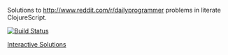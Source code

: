 Solutions to http://www.reddit.com/r/dailyprogrammer problems in literate ClojureScript.

[![Build Status](https://travis-ci.org/jdmarble/dailyprogrammer.svg?branch=master)](https://travis-ci.org/jdmarble/dailyprogrammer)

[Interactive Solutions](http://jdmarble.github.io/dailyprogrammer/toc.html)